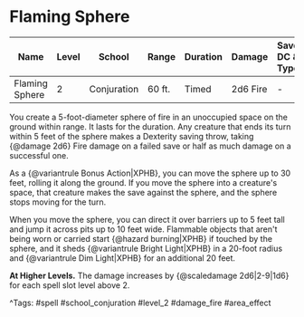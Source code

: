 # Flaming Sphere

| Name | Level | School | Range | Duration | Damage | Save DC & Type |
|------|-------|--------|-------|----------|--------|----------------|
| Flaming Sphere | 2 | Conjuration | 60 ft. | Timed | 2d6 Fire | - |

You create a 5-foot-diameter sphere of fire in an unoccupied space on the ground within range. It lasts for the duration. Any creature that ends its turn within 5 feet of the sphere makes a Dexterity saving throw, taking {@damage 2d6} Fire damage on a failed save or half as much damage on a successful one.

As a {@variantrule Bonus Action|XPHB}, you can move the sphere up to 30 feet, rolling it along the ground. If you move the sphere into a creature's space, that creature makes the save against the sphere, and the sphere stops moving for the turn.

When you move the sphere, you can direct it over barriers up to 5 feet tall and jump it across pits up to 10 feet wide. Flammable objects that aren't being worn or carried start {@hazard burning|XPHB} if touched by the sphere, and it sheds {@variantrule Bright Light|XPHB} in a 20-foot radius and {@variantrule Dim Light|XPHB} for an additional 20 feet.

**At Higher Levels.** The damage increases by {@scaledamage 2d6|2-9|1d6} for each spell slot level above 2.

^Tags: #spell #school_conjuration #level_2 #damage_fire #area_effect